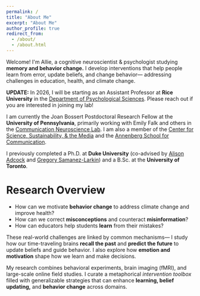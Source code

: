 ```yaml
---
permalink: /
title: "About Me"
excerpt: "About Me"
author_profile: true
redirect_from: 
  - /about/
  - /about.html
---
```

Welcome! I'm Allie, a cognitive neuroscientist & psychologist studying **memory and behavior change.** I develop interventions that help people learn from error, update beliefs, and change behavior— addressing challenges in education, health, and climate change. 

**UPDATE:** In 2026, I will be starting as an Assistant Professor at **Rice University** in the [Department of Psychological Sciences](https://psychology.rice.edu/). Please reach out if you are interested in joining my lab! 

I am currently the Joan Bossert Postdoctoral Research Fellow at the **University of Pennsylvania**, primarily working with Emily Falk and others in the <a href="https://www.asc.upenn.edu/research/centers/communication-neuroscience-lab">Communication Neuroscience Lab</a>. I am also a member of the <a href="https://web.sas.upenn.edu/pcssm/">Center for Science, Sustainability, & the Media</a> and the <a href="https://www.asc.upenn.edu/">Annenberg School for Communication</a>.

I previously completed a Ph.D. at **Duke University** (co-advised by <a href="https://www.adcocklab.org/">Alison Adcock</a> and <a href="https://www.mcablab.science/">Gregory Samanez-Larkin</a>) and a B.Sc. at the **University of Toronto**.



Research Overview
======
- How can we motivate **behavior change** to address climate change and improve health?
- How can we correct **misconceptions** and counteract **misinformation**?
- How can educators help students **learn** from their mistakes?

These real-world challenges are linked by common mechanisms— I study how our time-traveling brains **recall the past** and **predict the future** to update beliefs and guide behavior. I also explore how **emotion and motivation** shape how we learn and make decisions.

My research combines behavioral experiments, brain imaging (fMRI), and large-scale online field studies. I curate a metaphorical *intervention toolbox* filled with generalizable strategies that can enhance **learning, belief updating,** and **behavior change** across domains. 

